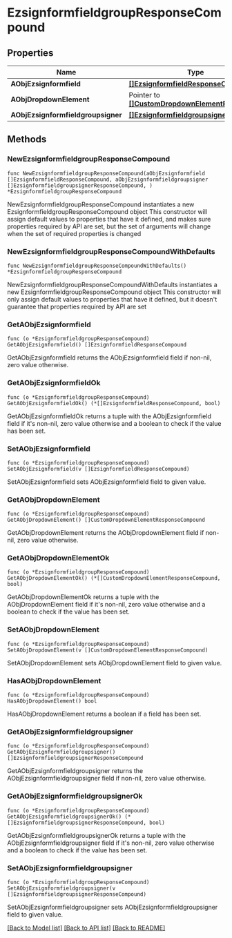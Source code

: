 # EzsignformfieldgroupResponseCompound

## Properties

Name | Type | Description | Notes
------------ | ------------- | ------------- | -------------
**AObjEzsignformfield** | [**[]EzsignformfieldResponseCompound**](EzsignformfieldResponseCompound.md) |  | 
**AObjDropdownElement** | Pointer to [**[]CustomDropdownElementResponse**](CustomDropdownElementResponse.md) |  | [optional] 
**AObjEzsignformfieldgroupsigner** | [**[]EzsignformfieldgroupsignerResponse**](EzsignformfieldgroupsignerResponse.md) |  | 

## Methods

### NewEzsignformfieldgroupResponseCompound

`func NewEzsignformfieldgroupResponseCompound(aObjEzsignformfield []EzsignformfieldResponseCompound, aObjEzsignformfieldgroupsigner []EzsignformfieldgroupsignerResponseCompound, ) *EzsignformfieldgroupResponseCompound`

NewEzsignformfieldgroupResponseCompound instantiates a new EzsignformfieldgroupResponseCompound object
This constructor will assign default values to properties that have it defined,
and makes sure properties required by API are set, but the set of arguments
will change when the set of required properties is changed

### NewEzsignformfieldgroupResponseCompoundWithDefaults

`func NewEzsignformfieldgroupResponseCompoundWithDefaults() *EzsignformfieldgroupResponseCompound`

NewEzsignformfieldgroupResponseCompoundWithDefaults instantiates a new EzsignformfieldgroupResponseCompound object
This constructor will only assign default values to properties that have it defined,
but it doesn't guarantee that properties required by API are set

### GetAObjEzsignformfield

`func (o *EzsignformfieldgroupResponseCompound) GetAObjEzsignformfield() []EzsignformfieldResponseCompound`

GetAObjEzsignformfield returns the AObjEzsignformfield field if non-nil, zero value otherwise.

### GetAObjEzsignformfieldOk

`func (o *EzsignformfieldgroupResponseCompound) GetAObjEzsignformfieldOk() (*[]EzsignformfieldResponseCompound, bool)`

GetAObjEzsignformfieldOk returns a tuple with the AObjEzsignformfield field if it's non-nil, zero value otherwise
and a boolean to check if the value has been set.

### SetAObjEzsignformfield

`func (o *EzsignformfieldgroupResponseCompound) SetAObjEzsignformfield(v []EzsignformfieldResponseCompound)`

SetAObjEzsignformfield sets AObjEzsignformfield field to given value.


### GetAObjDropdownElement

`func (o *EzsignformfieldgroupResponseCompound) GetAObjDropdownElement() []CustomDropdownElementResponseCompound`

GetAObjDropdownElement returns the AObjDropdownElement field if non-nil, zero value otherwise.

### GetAObjDropdownElementOk

`func (o *EzsignformfieldgroupResponseCompound) GetAObjDropdownElementOk() (*[]CustomDropdownElementResponseCompound, bool)`

GetAObjDropdownElementOk returns a tuple with the AObjDropdownElement field if it's non-nil, zero value otherwise
and a boolean to check if the value has been set.

### SetAObjDropdownElement

`func (o *EzsignformfieldgroupResponseCompound) SetAObjDropdownElement(v []CustomDropdownElementResponseCompound)`

SetAObjDropdownElement sets AObjDropdownElement field to given value.

### HasAObjDropdownElement

`func (o *EzsignformfieldgroupResponseCompound) HasAObjDropdownElement() bool`

HasAObjDropdownElement returns a boolean if a field has been set.

### GetAObjEzsignformfieldgroupsigner

`func (o *EzsignformfieldgroupResponseCompound) GetAObjEzsignformfieldgroupsigner() []EzsignformfieldgroupsignerResponseCompound`

GetAObjEzsignformfieldgroupsigner returns the AObjEzsignformfieldgroupsigner field if non-nil, zero value otherwise.

### GetAObjEzsignformfieldgroupsignerOk

`func (o *EzsignformfieldgroupResponseCompound) GetAObjEzsignformfieldgroupsignerOk() (*[]EzsignformfieldgroupsignerResponseCompound, bool)`

GetAObjEzsignformfieldgroupsignerOk returns a tuple with the AObjEzsignformfieldgroupsigner field if it's non-nil, zero value otherwise
and a boolean to check if the value has been set.

### SetAObjEzsignformfieldgroupsigner

`func (o *EzsignformfieldgroupResponseCompound) SetAObjEzsignformfieldgroupsigner(v []EzsignformfieldgroupsignerResponseCompound)`

SetAObjEzsignformfieldgroupsigner sets AObjEzsignformfieldgroupsigner field to given value.



[[Back to Model list]](../README.md#documentation-for-models) [[Back to API list]](../README.md#documentation-for-api-endpoints) [[Back to README]](../README.md)


